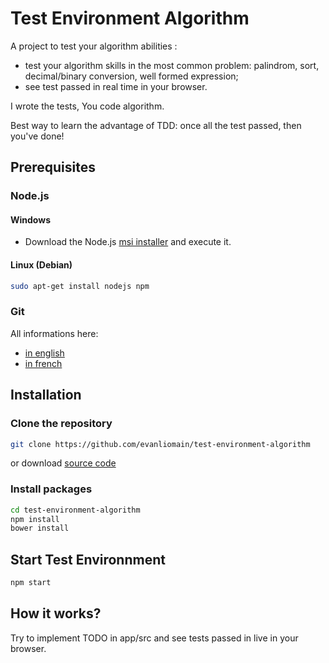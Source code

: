 Test Environment Algorithm
==========================

A project to test your algorithm abilities :

 - test your algorithm skills in the most common problem: palindrom, sort, decimal/binary conversion, well formed expression;
 - see test passed in real time in your browser.

I wrote the tests, You code algorithm.

Best way to learn the advantage of TDD: once all the test passed, then you've done!

## Prerequisites
### Node.js
#### Windows
 - Download the Node.js [msi installer](http://nodejs.org/download/) and execute it.

#### Linux (Debian)
```bash
sudo apt-get install nodejs npm
```

### Git
All informations here:

 - [in english](http://git-scm.com/book/en/Getting-Started-Installing-Git)
 - [in french](http://git-scm.com/book/fr/D%C3%A9marrage-rapide-Installation-de-Git)


## Installation
### Clone the repository
```bash
git clone https://github.com/evanliomain/test-environment-algorithm
```
or download [source code](https://github.com/evanliomain/template-cv-latex/archive/master.zip)

### Install packages
```bash
cd test-environment-algorithm
npm install
bower install
```

## Start Test Environnment
```bash
npm start
```


## How it works?
Try to implement TODO in app/src and see tests passed in live in your browser.
